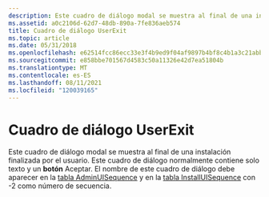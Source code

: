 ```yaml
---
description: Este cuadro de diálogo modal se muestra al final de una instalación finalizada por el usuario.
ms.assetid: a0c2106d-62d7-48db-890a-7fe836aeb574
title: Cuadro de diálogo UserExit
ms.topic: article
ms.date: 05/31/2018
ms.openlocfilehash: e62514fcc86ecc33e3f4b9ed9f04af9897b4bf8c4b1a3c21abbc828236507446
ms.sourcegitcommit: e858bbe701567d4583c50a11326e42d7ea51804b
ms.translationtype: MT
ms.contentlocale: es-ES
ms.lasthandoff: 08/11/2021
ms.locfileid: "120039165"
---
```

# <a name="userexit-dialog"></a>Cuadro de diálogo UserExit

Este cuadro de diálogo modal se muestra al final de una instalación finalizada por el usuario. Este cuadro de diálogo normalmente contiene solo texto y un **botón** Aceptar. El nombre de este cuadro de diálogo debe aparecer en la [tabla AdminUISequence](adminuisequence-table.md) y en la [tabla InstallUISequence](installuisequence-table.md) con -2 como número de secuencia.

 

 



